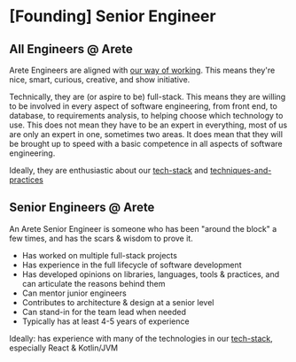 # [Founding] Senior Engineer

## All Engineers @ Arete

Arete Engineers are aligned with [our way of working](engineering-at-arete.md).  This means they're nice, smart, curious, creative, and show initiative.  

Technically, they are (or aspire to be) full-stack.  This means they are willing to be involved in every aspect of software engineering, from front end, to database, to requirements analysis, to helping choose which technology to use. This does not mean they have to be an expert in everything, most of us are only an expert in one, sometimes two areas. It does mean that they will be brought up to speed with a basic competence in all aspects of software engineering. 

Ideally, they are enthusiastic about our [tech-stack](tech-stack.md) and [techniques-and-practices](techniques-and-practices.md)

## Senior Engineers @ Arete

An Arete Senior Engineer is someone who has been "around the block" a few times, and has the scars & wisdom to prove it.

- Has worked on multiple full-stack projects
- Has experience in the full lifecycle of software development 
- Has developed opinions on libraries, languages, tools & practices, and can articulate the reasons behind them
- Can mentor junior engineers
- Contributes to architecture & design at a senior level
- Can stand-in for the team lead when needed
- Typically has at least 4-5 years of experience

Ideally: has experience with many of the technologies in our [tech-stack](tech-stack.md), especially React & Kotlin/JVM